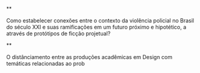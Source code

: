 **

Como estabelecer conexões entre o contexto da violência policial no Brasil do século XXI e suas ramificações em um futuro próximo e hipotético, a através de protótipos de ficção projetual?

**

O distânciamento entre as produções acadêmicas em Design com temáticas relacionadas ao prob